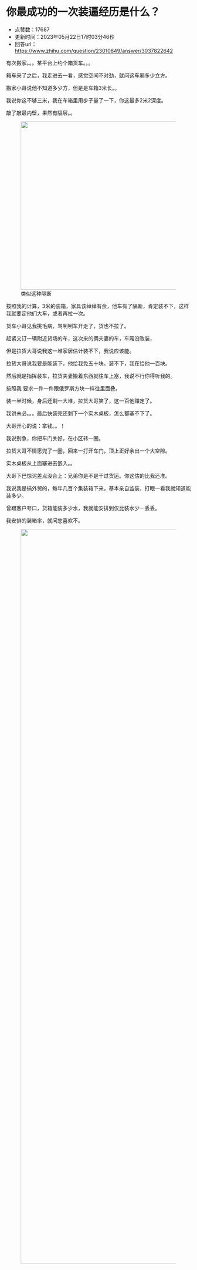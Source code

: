 # 你最成功的一次装逼经历是什么？
- 点赞数：17687
- 更新时间：2023年05月22日17时03分46秒
- 回答url：https://www.zhihu.com/question/23010849/answer/3037822642
<body>
 <p data-pid="kypDfqBR">有次搬家。。。某平台上约个箱货车。。。</p>
 <p data-pid="V0dwdT9M">箱车来了之后，我走进去一看，感觉空间不对劲，就问这车厢多少立方。</p>
 <p data-pid="xA1b0azI">搬家小哥说他不知道多少方，但是是车箱3米长。。</p>
 <p data-pid="_3socYdE">我说你这不够三米，我在车箱里用步子量了一下，你这最多2米2深度。</p>
 <p data-pid="MQA6xWjh">敲了敲最内壁，果然有隔层。。</p>
 <figure data-size="normal">
  <img src="https://pic1.zhimg.com/50/v2-9f4e8da736fe508e10b292fe13653d47_720w.jpg?source=1940ef5c" data-rawwidth="458" data-rawheight="344" data-size="normal" data-original-token="v2-9f4e8da736fe508e10b292fe13653d47" data-default-watermark-src="https://picx.zhimg.com/50/v2-d2ac2b0aeb2f20b31818b4d517a9a595_720w.jpg?source=1940ef5c" class="origin_image zh-lightbox-thumb" width="458" data-original="https://picx.zhimg.com/v2-9f4e8da736fe508e10b292fe13653d47_r.jpg?source=1940ef5c">
  <figcaption>
   类似这种隔断
  </figcaption>
 </figure>
 <p data-pid="xYneVCRD">按照我的计算，3米的装箱，家具该绰绰有余，他车有了隔断，肯定装不下，这样我就要定他们大车，或者再拉一次。</p>
 <p data-pid="dFGY1-LV">货车小哥见我挑毛病，骂咧咧车开走了，货也不拉了。</p>
 <p data-pid="vpssNjJk">赶紧又订一辆附近货场的车，这次来的俩夫妻的车，车厢没改装，</p>
 <p data-pid="M239p9lT">但是拉货大哥说我这一堆家居估计装不下，我说应该能。</p>
 <p data-pid="Q9J-zKuP">拉货大哥说我要是能装下，他给我免五十块。装不下，我在给他一百块。</p>
 <p data-pid="VIBBAoz3">然后就是指挥装车，拉货夫妻搬着东西就往车上塞，我说不行你得听我的。</p>
 <p data-pid="twv56x5J">按照我 要求一件一件跟俄罗斯方块一样往里面叠。</p>
 <p data-pid="jGQab8Sx">装一半时候，身后还剩一大堆，拉货大哥笑了，这一百他赚定了。</p>
 <p data-pid="viu8hHBy">我讲未必。。。最后快装完还剩下一个实木桌板，怎么都塞不下了。</p>
 <p data-pid="X6unpvHf">大哥开心的说：拿钱。。！</p>
 <p data-pid="2oOcMJXy">我说别急，你把车门关好，在小区转一圈。</p>
 <p data-pid="7wDdYwwu">拉货大哥不情愿兜了一圈，回来一打开车门，顶上正好余出一个大空隙。</p>
 <p data-pid="wRe6uaWb">实木桌板从上面塞进去嵌入。。</p>
 <p data-pid="zdOoM46x">大哥下巴惊诧差点没合上：兄弟你是不是干过货运。你这估的比我还准。</p>
 <p data-pid="raIJkFNG">我说我是搞外贸的，每年几百个集装箱下来，基本亲自监装，打眼一看我就知道能装多少。</p>
 <p data-pid="qkFxvRnU">曾跟客户夸口，货箱能装多少水，我就能安排到仅比装水少一丢丢。</p>
 <p data-pid="_iL9-sqA">我安排的装箱率，就问您喜欢不。</p>
 <figure data-size="normal">
  <img src="https://picx.zhimg.com/50/v2-504b88f842e0a5452c42602fc6127b35_720w.jpg?source=1940ef5c" data-rawwidth="2000" data-rawheight="1680" data-size="normal" data-caption="" data-original-token="v2-504b88f842e0a5452c42602fc6127b35" data-default-watermark-src="https://picx.zhimg.com/50/v2-8c7219dee12171159c08bce74cdd1d78_720w.jpg?source=1940ef5c" class="origin_image zh-lightbox-thumb" width="2000" data-original="https://picx.zhimg.com/v2-504b88f842e0a5452c42602fc6127b35_r.jpg?source=1940ef5c">
 </figure>
 <p></p>
</body>
